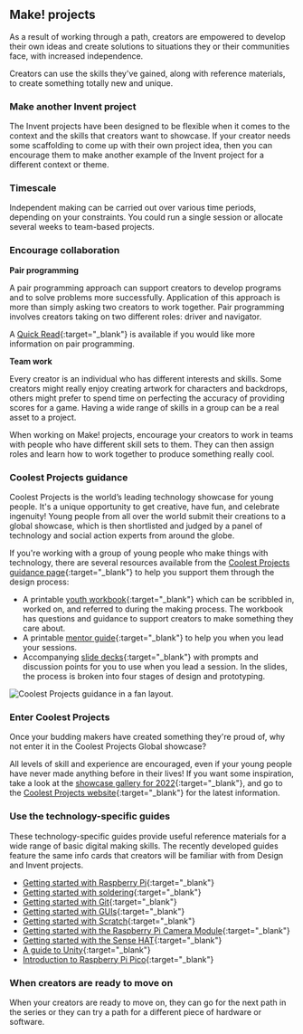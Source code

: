 ## Make! projects 

As a result of working through a path, creators are empowered to develop their own ideas and create solutions to situations they or their communities face, with increased independence. 

Creators can use the skills they've gained, along with reference materials, to create something totally new and unique.

### Make another Invent project

The Invent projects have been designed to be flexible when it comes to the context and the skills that creators want to showcase. If your creator needs some scaffolding to come up with their own project idea, then you can encourage them to make another example of the Invent project for a different context or theme. 

### Timescale

Independent making can be carried out over various time periods, depending on your constraints. You could run a single session or allocate several weeks to team-based projects.  

### Encourage collaboration

**Pair programming**

A pair programming approach can support creators to develop programs and to solve problems more successfully. Application of this approach is more than simply asking two creators to work together. Pair programming involves creators taking on two different roles: driver and navigator.

A [Quick Read](https://blog.teachcomputing.org/quick-read-pair-programming-supports-learners/){:target="_blank"} is available if you would like more information on pair programming. 

**Team work**

Every creator is an individual who has different interests and skills. Some creators might really enjoy creating artwork for characters and backdrops, others might prefer to spend time on perfecting the accuracy of providing scores for a game. Having a wide range of skills in a group can be a real asset to a project. 

When working on Make! projects, encourage your creators to work in teams with people who have different skill sets to them. They can then assign roles and learn how to work together to produce something really cool. 

### Coolest Projects guidance

Coolest Projects is the world’s leading technology showcase for young people. It's a unique opportunity to get creative, have fun, and celebrate ingenuity! Young people from all over the world submit their creations to a global showcase, which is then shortlisted and judged by a panel of technology and social action experts from around the globe. 

If you're working with a group of young people who make things with technology, there are several resources available from the [Coolest Projects guidance page](https://online.coolestprojects.org/guidance){:target="_blank"} to help you support them through the design process:
+ A printable [youth workbook](http://rpf.io/cpworkbook){:target="_blank"} which can be scribbled in, worked on, and referred to during the making process. The workbook has questions and guidance to support creators to make something they care about.
+ A printable [mentor guide](http://rpf.io/cpmentorplan){:target="_blank"} to help you when you lead your sessions.
+ Accompanying [slide decks](https://online.coolestprojects.org/guidance#:~:text=DOWNLOAD%20THE%20WORKBOOK-,SESSION%20PLANS,-These%20slides%20are){:target="_blank"} with prompts and discussion points for you to use when you lead a session. In the slides, the process is broken into four stages of design and prototyping.

![Coolest Projects guidance in a fan layout.](images/make-fan.png)


### Enter Coolest Projects

Once your budding makers have created something they're proud of, why not enter it in the Coolest Projects Global showcase? 

All levels of skill and experience are encouraged, even if your young people have never made anything before in their lives! If you want some inspiration, take a look at the [showcase gallery for 2022](http://rpf.io/showcase22){:target="_blank"}, and go to the [Coolest Projects website](https://coolestprojects.org){:target="_blank"} for the latest information.


### Use the technology-specific guides

These technology-specific guides provide useful reference materials for a wide range of basic digital making skills. The recently developed guides feature the same info cards that creators will be familiar with from Design and Invent projects. 

+ [Getting started with Raspberry Pi](https://projects.raspberrypi.org/en/projects/raspberry-pi-getting-started){:target="_blank"}
+ [Getting started with soldering](https://projects.raspberrypi.org/en/projects/getting-started-with-soldering){:target="_blank"}
+ [Getting started with Git](https://projects.raspberrypi.org/en/projects/getting-started-with-git){:target="_blank"}
+ [Getting started with GUIs](https://projects.raspberrypi.org/en/projects/getting-started-with-guis/){:target="_blank"}
+ [Getting started with Scratch](https://projects.raspberrypi.org/en/projects/getting-started-scratch){:target="_blank"}
+ [Getting started with the Raspberry Pi Camera Module](https://projects.raspberrypi.org/en/projects/getting-started-with-picamera){:target="_blank"}
+ [Getting started with the Sense HAT](https://projects.raspberrypi.org/en/projects/getting-started-with-the-sense-hat/){:target="_blank"}
+ [A guide to Unity](https://projects.raspberrypi.org/en/projects/unity-guide){:target="_blank"}
+ [Introduction to Raspberry Pi Pico](https://projects.raspberrypi.org/en/projects/introduction-to-the-pico/){:target="_blank"}


### When creators are ready to move on

When your creators are ready to move on, they can go for the next path in the series or they can try a path for a different piece of hardware or software. 
